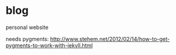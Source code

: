 blog
====

personal website

needs pygments: http://www.stehem.net/2012/02/14/how-to-get-pygments-to-work-with-jekyll.html

